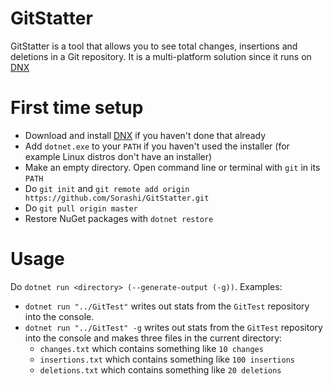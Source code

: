 GitStatter
===

GitStatter is a tool that allows you to see total changes, insertions and deletions in a Git repository.
It is a multi-platform solution since it runs on [DNX][1]

# First time setup
- Download and install [DNX][1] if you haven't done that already
- Add `dotnet.exe` to your `PATH` if you haven't used the installer (for example Linux distros don't have an installer)
- Make an empty directory. Open command line or terminal with `git` in its `PATH`
- Do `git init` and `git remote add origin https://github.com/Sorashi/GitStatter.git`
- Do `git pull origin master`
- Restore NuGet packages with `dotnet restore`

# Usage
Do `dotnet run <directory> (--generate-output (-g))`.
Examples:
- `dotnet run "../GitTest"` writes out stats from the `GitTest` repository into the console.
- `dotnet run "../GitTest" -g` writes out stats from the `GitTest` repository into the console and makes three files in the current directory:
    - `changes.txt` which contains something like `10 changes`
    - `insertions.txt` which contains something like `100 insertions`
    - `deletions.txt` which contains something like `20 deletions`

[1]: https://www.microsoft.com/net/download